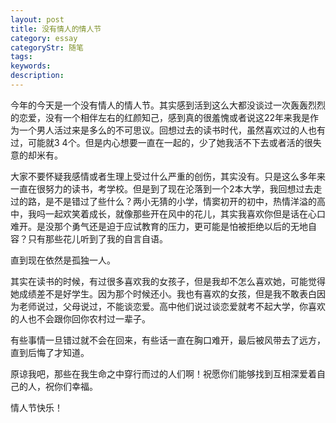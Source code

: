 ```yaml
---
layout: post
title: 没有情人的情人节
category: essay
categoryStr: 随笔
tags: 
keywords:
description: 
---
```



今年的今天是一个没有情人的情人节。其实感到活到这么大都没谈过一次轰轰烈烈的恋爱，没有一个相伴左右的红颜知己，感到真的很羞愧或者说这22年来我是作为一个男人活过来是多么的不可思议。回想过去的读书时代，虽然喜欢过的人也有过，可能就3 4个。但是内心想要一直在一起的，少了她我活不下去或者活的很失意的却米有。

大家不要怀疑我感情或者生理上受过什么严重的创伤，其实没有。只是这么多年来一直在很努力的读书，考学校。但是到了现在沦落到一个2本大学，我回想过去走过的路，是不是错过了些什么？两小无猜的小学，情窦初开的初中，热情洋溢的高中，我吗一起欢笑着成长，就像那些开在风中的花儿，其实我喜欢你但是话在心口难开。是没那个勇气还是迫于应试教育的压力，更可能是怕被拒绝以后的无地自容？只有那些花儿听到了我的自言自语。

直到现在依然是孤独一人。

其实在读书的时候，有过很多喜欢我的女孩子，但是我却不怎么喜欢她，可能觉得她成绩差不是好学生。因为那个时候还小。我也有喜欢的女孩，但是我不敢表白因为老师说过，父母说过，不能谈恋爱。高中他们说过谈恋爱就考不起大学，你喜欢的人也不会跟你回你农村过一辈子。

有些事情一旦错过就不会在回来，有些话一直在胸口难开，最后被风带去了远方，直到后悔了才知道。

原谅我吧，那些在我生命之中穿行而过的人们啊！祝愿你们能够找到互相深爱着自己的人，祝你们幸福。

情人节快乐！